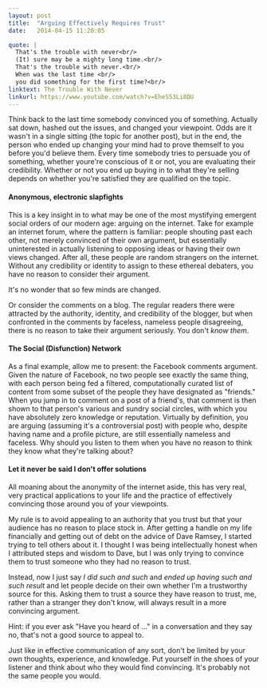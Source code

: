 ```yaml
---
layout: post
title:  "Arguing Effectively Requires Trust"
date:   2014-04-15 11:20:05

quote: | 
  That's the trouble with never<br/>
  (It) sure may be a mighty long time.<br/>
  That's the trouble with never.<br/>
  When was the last time <br/>
  you did something for the first time?<br/>
linktext: The Trouble With Never
linkurl: https://www.youtube.com/watch?v=EheS53Li8DU
---
```


Think back to the last time somebody convinced you of something. Actually sat down, hashed out the issues, and changed your viewpoint. Odds are it wasn't in a single sitting (the topic for another post), but in the end, the person who ended up changing your mind had to prove themself to you before you'd believe them. Every time somebody tries to persuade you of something, whether youre're conscious of it or not, you are evaluating their credibility. Whether or not you end up buying in to what they're selling depends on whether you're satisfied they are qualified on the topic.

<h4>Anonymous, electronic slapfights</h4>

This is a key insight in to what may be one of the most mystifying emergent social orders of our modern age: arguing on the internet. Take for example an internet forum, where the pattern is familiar: people shouting past each other, not merely convinced of their own argument, but essentially uninterested in actually listening to opposing ideas or having their own views changed. After all, these people are random strangers on the internet. Without any credibility or identity to assign to these ethereal debaters, you have no reason to consider their argument. 

It's no wonder that so few minds are changed. 

Or consider the comments on a blog. The regular readers there were attracted by the authority, identity, and credibility of the blogger, but when confronted in the comments by faceless, nameless people disagreeing, there is no reason to take their argument seriously. You don't *know them*.

<h4>The Social (Disfunction) Network</h4>

As a final example, allow me to present: the Facebook comments argument. Given the nature of Facebook, no two people see exactly the same thing, with each person being fed a filtered, computationally curated list of content from some subset of the people they have designated as "friends." When you jump in to comment on a post of a friend's, that comment is then shown to that person's various and sundry social circles, with which you have absolutely zero knowledge or reputation. Virtually by definition, you are arguing (assuming it's a controversial post) with people who, despite having name and a profile picture, are still essentially nameless and faceless. Why should you listen to them when you have no reason to think they know what they're talking about?

<h4>Let it never be said I don't offer solutions</h4>

All moaning about the anonymity of the internet aside, this has very real, very practical applications to your life and the practice of effectively convincing those around you of your viewpoints. 

My rule is to avoid appealing to an authority that you trust but that your audience has no reason to place stock in. After getting a handle on my life financially and getting out of debt on the advice of Dave Ramsey, I started trying to tell others about it. I thought I was being intellectually honest when I attributed steps and wisdom to Dave, but I was only trying to convince them to trust someone who they had no reason to trust. 

Instead, now I just say *I did such and such* and *ended up having such and such result* and let people decide on their own whether I'm a trustworthy source for this. Asking them to trust a source they have reason to trust, me, rather than a stranger they don't know, will always result in a more convincing argument.

Hint: if you ever ask "Have you heard of ..." in a conversation and they say no, that's not a good source to appeal to.

Just like in effective communication of any sort, don't be limited by your own thoughts, experience, and knowledge. Put yourself in the shoes of your listener and think about who they would find convincing. It's probably not the same people you would.